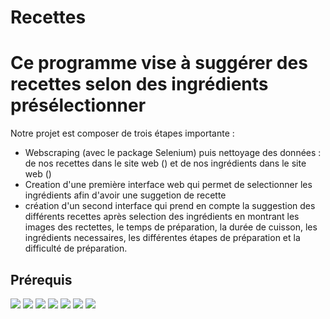 # Recettes
# Ce programme vise à suggérer des recettes selon des ingrédients présélectionner

Notre projet est composer de trois étapes importante :
- Webscraping (avec le package Selenium) puis nettoyage des données : de nos recettes dans le site web () et de nos ingrédients dans le site web ()
- Creation d'une première interface web qui permet de selectionner les ingrédients afin d'avoir une suggetion de recette
- création d'un second interface qui prend en compte la suggestion des différents recettes après selection des ingrédients en montrant les images des rectettes, le temps de préparation, la durée de cuisson, les ingrédients necessaires, les différentes étapes de préparation et la difficulté de préparation.

## Prérequis

![](https://img.shields.io/badge/Python-31A8FF.svg?logo=python&logoColor=white)
![](https://img.shields.io/badge/Jupyter%20Notebook-F37626?logo=jupyter&logoColor=white)
![](https://img.shields.io/badge/Google%20Colab-F9AB00?logo=google-colab&logoColor=white)
![](https://img.shields.io/badge/scikit%20learn-F7931E.svg?logo=scikit-learn&logoColor=white)
![](https://img.shields.io/badge/TensorFlow-FF6F00?logo=tensorflow&logoColor=white)
![](https://img.shields.io/badge/NumPy-013243.svg?logo=numpy&logoColor=white)
![](https://img.shields.io/badge/Streamlit-FF4B4B?logo=streamlit&logoColor=white)


